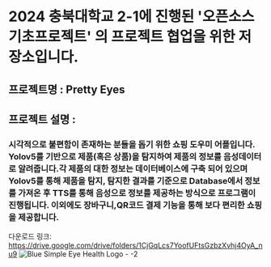 # 2024 충북대학교 2-1에 진행된 '오픈소스기초프로젝트' 의 프로젝트 협업을 위한 저장소입니다.

## 프로젝트명 : Pretty Eyes<br/>
## 프로젝트 설명 : <br/>
### 시각적으로 불편함이 존재하는 분들을 돕기 위한 쇼핑 도우미 어플입니다. Yolov5를 기반으로 제품(혹은 상품)을 탐지하여 제품의 정보를 음성데이터로 알려줍니다.각 제품의 대한 정보는 데이터베이스에 구축 되어 있으며 Yolov5를 통해 제품을 탐지, 탐지한 결과를 기준으로 Database에서 정보를 가져온 후 TTS를 통해 음성으로 정보를 제공하는 방식으로 프로그램이 진행됩니다. 이외에도 장바구니,QR코드 결제 기능을 통해 보다 편리한 쇼핑을 제공합니다.<br/>
다운로드 링크: https://drive.google.com/drive/folders/1CjGqLcs7YoofUFtsGzbzXvhj4OyA_nu9
![Blue Simple Eye Health Logo - -2](https://github.com/Hoogdle/2-1_OS_PROJECT/assets/129059558/16d66559-5cc4-456a-80c0-6d97e7a9f857)

